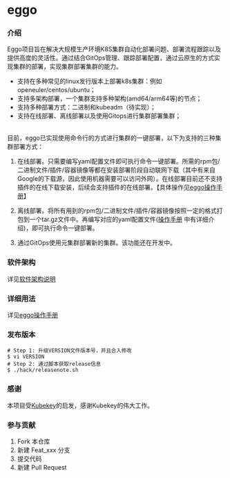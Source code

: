 # eggo

### 介绍
Eggo项目旨在解决大规模生产环境K8S集群自动化部署问题、部署流程跟踪以及提供高度的灵活性。通过结合GitOps管理、跟踪部署配置，通过云原生的方式实现集群的部署，实现集群部署集群的能力。

- 支持在多种常见的linux发行版本上部署k8s集群：例如openeuler/centos/ubuntu；
- 支持多架构部署，一个集群支持多种架构(amd64/arm64等)的节点；
- 支持多种部署方式：二进制和kubeadm（待实现）；
- 支持在线部署、离线部署以及使用Gitops进行集群部署集群；


​    
目前，eggo已实现使用命令行的方式进行集群的一键部署，以下为支持的三种集群部署方式：

1) 在线部署。只需要编写yaml配置文件即可执行命令一键部署。所需的rpm包/二进制文件/插件/容器镜像等都在安装部署阶段自动联网下载（其中有来自Google的下载源，因此使用机器需要可以访问外网）。在线部署目前还不支持插件的在线下载安装，后续会支持插件的在线部署。【具体操作见[eggo操作手册](./docs/manual.md)】

2) 离线部署。将所有用到的rpm包/二进制文件/插件/容器镜像按照一定的格式打包到一个tar.gz文件中。再编写对应的yaml配置文件([操作手册](./docs/manual.md) 中有详细介绍)，即可执行命令一键部署。

3) 通过GitOps使用元集群部署新的集群。该功能还在开发中。


### 软件架构

详见[软件架构说明](./docs/design.md)

### 详细用法

详见[eggo操作手册](./docs/manual.md)

### 发布版本

```
# Step 1: 升级VERSION文件版本号，并且合入修改
$ vi VERSION
# Step 2: 通过脚本获取release信息
$ ./hack/releasenote.sh
```

### 感谢

本项目受[Kubekey](https://github.com/kubesphere/kubekey)的启发，感谢Kubekey的伟大工作。

### 参与贡献

1.  Fork 本仓库
2.  新建 Feat_xxx 分支
3.  提交代码
4.  新建 Pull Request
